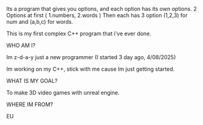 Its a program that gives you options, and each option has its own options.
2 Options at first ( 1.numbers, 2.words ) Then each has 3 option (1,2,3) for num and (a,b,c) for words.

This is my first complex C++ program that i've ever done.

WHO AM I?

Im z-d-a-y just a new programmer (I started 3 day ago, 4/08/2025)

Im working on my C++, stick with me cause Im just getting started.

WHAT IS MY GOAL?

To make 3D video games with unreal engine.

WHERE IM FROM?

EU
